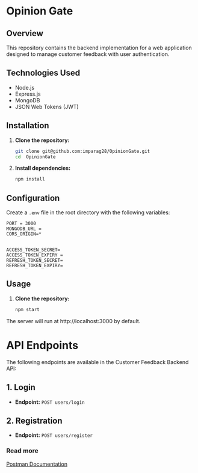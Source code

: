 # Opinion Gate

## Overview

This repository contains the backend implementation for a web application designed to manage customer feedback with user authentication.

## Technologies Used

- Node.js
- Express.js
- MongoDB
- JSON Web Tokens (JWT)

## Installation

1. **Clone the repository:**

    ```bash
    git clone git@github.com:imparag28/OpinionGate.git
    cd  OpinionGate
    ```

2. **Install dependencies:**

    ```bash
    npm install
    ```

## Configuration

Create a `.env` file in the root directory with the following variables:

```env
PORT = 3000
MONGODB_URL =
CORS_ORIGIN=*


ACCESS_TOKEN_SECRET=
ACCESS_TOKEN_EXPIRY =
REFRESH_TOKEN_SECRET=
REFRESH_TOKEN_EXPIRY= 
```

## Usage

1. **Clone the repository:**

    ```bash
    npm start
The server will run at http://localhost:3000 by default.

# API Endpoints

The following endpoints are available in the Customer Feedback Backend API:

## 1. Login

- **Endpoint:** `POST users/login`

## 2. Registration

- **Endpoint:** `POST users/register`

### Read more

[Postman Documentation](https://documenter.getpostman.com/view/31848798/2s9YsKeWhn)








